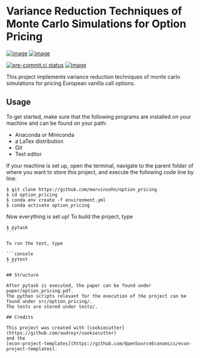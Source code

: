 # Variance Reduction Techniques of Monte Carlo Simulations for Option Pricing

[![image](https://img.shields.io/github/actions/workflow/status/marvinsohn/option_pricing/main.yml?branch=main)](https://github.com/marvinsohn/option_pricing/actions?query=branch%3Amain)
[![image](https://codecov.io/gh/marvinsohn/option_pricing/branch/main/graph/badge.svg)](https://codecov.io/gh/marvinsohn/option_pricing)

[![pre-commit.ci status](https://results.pre-commit.ci/badge/github/marvinsohn/option_pricing/main.svg)](https://results.pre-commit.ci/latest/github/marvinsohn/option_pricing/main)
[![image](https://img.shields.io/badge/code%20style-black-000000.svg)](https://github.com/psf/black)

This project implements variance reduction techniques of monte carlo simulations for
pricing European vanilla call options.

## Usage

To get started, make sure that the following programs are installed on your machine and
can be found on your path:

- Anaconda or Miniconda
- a LaTex distribution
- Git
- Text editor

If your machine is set up, open the terminal, navigate to the parent folder of where you
want to store this project, and execute the following code line by line:

```console
$ git clone https://github.com/marvinsohn/option_pricing
$ cd option_pricing
§ conda env create -f environment.yml
$ conda activate option_pricing
```

Now everything is set up! To build the project, type

````console
$ pytask
´´´

To run the test, type

```console
$ pytest
´´´

## Structure

After pytask is executed, the paper can be found under paper/option_pricing.pdf.
The python scripts relevant for the execution of the project can be found under src/option_pricing/.
The tests are stored under tests/.

## Credits

This project was created with [cookiecutter](https://github.com/audreyr/cookiecutter)
and the
[econ-project-templates](https://github.com/OpenSourceEconomics/econ-project-templates).
````

